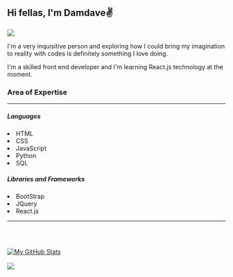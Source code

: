 ## <b>Hi fellas, I'm Damdave</b>✌️<br>
<img src="https://damdave.github.io/damdave.com/IMAGES/Profile.jpg" style="max-height:150px; max-width: 150px;">
<p>I'm a very inquisitive person and exploring how I could bring my imagination to reality with codes is definitely something I love doing.</p>
<p>I'm a skilled front end developer and I'm learning React.js technology at the moment.</p>
<h3>Area of Expertise</h3><hr>
<h5>Languages</h5>
<li>HTML<li>CSS<li>JavaScript<li>Python<li>SQL
<h5>Libraries and Frameworks</h5>
<li>BootStrap<li>JQuery<li>React.js
<hr>

<br><br>

[![My GitHub Stats](https://github-readme-stats.vercel.app/api/?username=damdave&count_private=true&theme=tokyonight&show_icons=true&hide_border=true)]() <br><br>
![](https://github-readme-stats.vercel.app/api/top-langs/?username=damdave&theme=tokyonight&hide_border=true&include_all_commits=true&show_icons=true)
